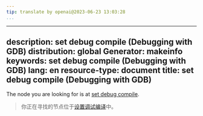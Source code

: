 ```yaml
---
tip: translate by openai@2023-06-23 13:03:28
...
```

---
description: set debug compile (Debugging with GDB)
distribution: global
Generator: makeinfo
keywords: set debug compile (Debugging with GDB)
lang: en
resource-type: document
title: set debug compile (Debugging with GDB)
---------------------------------------------

The node you are looking for is at [set debug compile](Compiling-and-Injecting-Code.html#set-debug-compile).

> 你正在寻找的节点位于[设置调试编译](Compiling-and-Injecting-Code.html#set-debug-compile)中。
